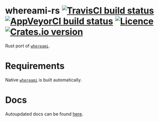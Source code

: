 # whereami-rs [![TravisCI build status](https://travis-ci.org/nabijaczleweli/whereami-rs.svg?branch=master)](https://travis-ci.org/nabijaczleweli/whereami-rs) [![AppVeyorCI build status](https://ci.appveyor.com/api/projects/status/n0atavu1kn5ngb34/branch/master?svg=true)](https://ci.appveyor.com/project/nabijaczleweli/whereami-rs/branch/master) [![Licence](https://img.shields.io/badge/license-MIT-blue.svg?style=flat)](LICENSE) [![Crates.io version](http://meritbadge.herokuapp.com/whereami)](https://crates.io/crates/whereami)
Rust port of [`whereami`](https://github.com/gpakosz/whereami).

# Requirements
Native [`whereami`](https://github.com/gpakosz/whereami) is built automatically.

# Docs
Autoupdated docs can be found [here](https://cdn.rawgit.com/nabijaczleweli/whereami-rs/doc/whereami/index.html).
